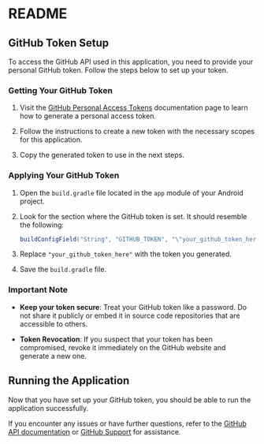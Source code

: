 # README

## GitHub Token Setup

To access the GitHub API used in this application, you need to provide your personal GitHub token. Follow the steps below to set up your token.

### Getting Your GitHub Token

1. Visit the [GitHub Personal Access Tokens](https://docs.github.com/en/enterprise-server@3.9/authentication/keeping-your-account-and-data-secure/managing-your-personal-access-tokens) documentation page to learn how to generate a personal access token.

2. Follow the instructions to create a new token with the necessary scopes for this application.

3. Copy the generated token to use in the next steps.

### Applying Your GitHub Token

1. Open the `build.gradle` file located in the `app` module of your Android project.

2. Look for the section where the GitHub token is set. It should resemble the following:

    ```groovy
    buildConfigField("String", "GITHUB_TOKEN", "\"your_github_token_here\"")
    ```

3. Replace `"your_github_token_here"` with the token you generated.

4. Save the `build.gradle` file.

### Important Note

- **Keep your token secure**: Treat your GitHub token like a password. Do not share it publicly or embed it in source code repositories that are accessible to others.

- **Token Revocation**: If you suspect that your token has been compromised, revoke it immediately on the GitHub website and generate a new one.

## Running the Application

Now that you have set up your GitHub token, you should be able to run the application successfully.

If you encounter any issues or have further questions, refer to the [GitHub API documentation](https://developer.github.com/v3/) or [GitHub Support](https://support.github.com/) for assistance.
